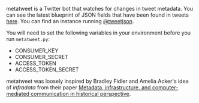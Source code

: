 metatweet is a Twitter bot that watches for changes in tweet metadata.  You can
see the latest blueprint of JSON fields that have been found in tweets
[here](https://github.com/edsu/metatweet/blob/master/blueprint.json). You can
find an instance running [@tweetjson](https://twitter.com/tweetjson).

You will need to set the following variables in your environment before you run
`metatweet.py`:

* CONSUMER\_KEY
* CONSUMER\_SECRET
* ACCESS\_TOKEN
* ACCESS\_TOKEN\_SECRET

metatweet was loosely inspired by Bradley Fidler and Amelia Acker's idea of
*infradata* from their paper [Metadata, infrastructure, and computer-mediated
communication in historical perspective](https://dx.doi.org/10.1002/asi.23660).

